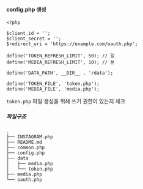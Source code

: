 #### config.php 생성
```
<?php

$client_id = '';
$client_secret = '';
$redirect_uri = 'https://example.com/oauth.php';

define('TOKEN_REFRESH_LIMIT', 50); // 일
define('MEDIA_REFRESH_LIMIT', 10); // 분

define('DATA_PATH', __DIR__ . '/data');

define('TOKEN_FILE', 'token.php');
define('MEDIA_FILE', 'media.php');
```

`token.php` 파일 생성을 위해 쓰기 권한이 있는지 체크

##### 파일구조
```
.
├── INSTAGRAM.php
├── README.md
├── common.php
├── config.php
├── data
│   ├── media.php
│   └── token.php
├── media.php
└── oauth.php
```